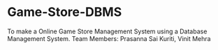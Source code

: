 # Game-Store-DBMS
To make a Online Game Store Management System using a Database Management System.
Team Members: Prasanna Sai Kuriti, Vinit Mehra
